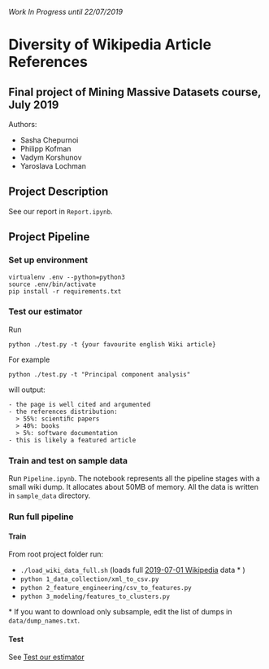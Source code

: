 *Work In Progress until 22/07/2019*
# Diversity of Wikipedia Article References
## Final project of Mining Massive Datasets course, July 2019

Authors:

* Sasha Chepurnoi
* Philipp Kofman
* Vadym Korshunov
* Yaroslava Lochman

## Project Description


See our report in `Report.ipynb`.

## Project Pipeline

### Set up environment

```
virtualenv .env --python=python3
source .env/bin/activate
pip install -r requirements.txt
```

### Test our estimator
Run 
```
python ./test.py -t {your favourite english Wiki article}
```

For example
```
python ./test.py -t "Principal component analysis"
```
will output:
```
- the page is well cited and argumented
- the references distribution:
  > 55%: scientiﬁc papers
  > 40%: books
  > 5%: software documentation
- this is likely a featured article
```

### Train and test on sample data
Run `Pipeline.ipynb`.
The notebook represents all the pipeline stages with a small wiki dump. It allocates about 50MB of memory. All the data is written in `sample_data` directory. 

### Run full pipeline

#### Train
From root project folder run:

- `./load_wiki_data_full.sh` (loads full [2019-07-01 Wikipedia](https://dumps.wikimedia.org/enwiki/20190701/) data * )
- `python 1_data_collection/xml_to_csv.py`
- `python 2_feature_engineering/csv_to_features.py`
- `python 3_modeling/features_to_clusters.py`

\* If you want to download only subsample, edit the list of dumps in `data/dump_names.txt`.

#### Test
See [Test our estimator](#test-our-estimator)

